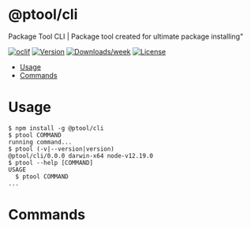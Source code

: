 @ptool/cli
==========

Package Tool CLI | Package tool created for ultimate package installing&#34;

[![oclif](https://img.shields.io/badge/cli-oclif-brightgreen.svg)](https://oclif.io)
[![Version](https://img.shields.io/npm/v/@ptool/cli.svg)](https://npmjs.org/package/@ptool/cli)
[![Downloads/week](https://img.shields.io/npm/dw/@ptool/cli.svg)](https://npmjs.org/package/@ptool/cli)
[![License](https://img.shields.io/npm/l/@ptool/cli.svg)](https://github.com/0x77dev/ptool/blob/master/package.json)

<!-- toc -->
* [Usage](#usage)
* [Commands](#commands)
<!-- tocstop -->
# Usage
<!-- usage -->
```sh-session
$ npm install -g @ptool/cli
$ ptool COMMAND
running command...
$ ptool (-v|--version|version)
@ptool/cli/0.0.0 darwin-x64 node-v12.19.0
$ ptool --help [COMMAND]
USAGE
  $ ptool COMMAND
...
```
<!-- usagestop -->
# Commands
<!-- commands -->

<!-- commandsstop -->
